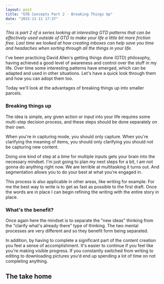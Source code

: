 ```yaml
---
layout: post
title: "GTD Concepts Part 2 - Breaking Things Up"
date: "2015-11-11 17:37"
---
```


_This is part 2 of a series looking at interesting GTD patterns that can be effectively used outside of GTD to make your life a little bit more friction free. Last time we looked at how creating inboxes can help save you time and headaches when sorting through all the things in your life._

I've been practicing David Allen's getting things done (GTD) philosophy, having achieved a good level of awareness and control over the stuff in my life. Over time some interesting patterns have emerged, which can be adapted and used in other situations. Let's have a quick look through them and how you can adopt them too.

Today we'll look at the advantages of breaking things up into smaller parcels.

### Breaking things up
<!-----Edit after here----->
The idea is simple, any given action or input into your life requires some multi-step decision process, and these steps should be done separately on their own.

When you're in capturing mode, you should only capture. When you're clarifying the meaning of items, you should only clarifying you should not be capturing new content.

Doing one kind of step at a time for multiple inputs gets your brain into the necessary mindset. I'm just going to plan my next steps for a bit, I am not gonna do anything right now. We are terrible at multitasking it turns out. And segmentation allows you to do your best at what you're engaged in.

This process is also applicable in other areas, like writing for example. For me the best way to write is to get as fast as possible to the first draft. Once the words are in place I can begin refining the writing with the entire story in place.

### What's the benefit?

Once again here the mindset is to separate the "new ideas" thinking from the "clarify what's already there" type of thinking. The two mental processes are very different and so they benefit form being separated.

In addition, by having to complete a significant part of the content creation you feel a sense of accomplishment. It's easier to continue if you feel like you're making visible progress. If you constantly switched from writing to editing to downloading pictures you'd end up spending a lot of time on not completing anything.

## The take home
